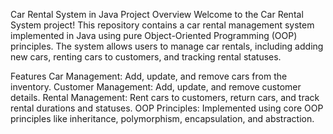 Car Rental System in Java
Project Overview
Welcome to the Car Rental System project! This repository contains a car rental management system implemented in Java using pure Object-Oriented Programming (OOP) principles. The system allows users to manage car rentals, including adding new cars, renting cars to customers, and tracking rental statuses.

Features
Car Management: Add, update, and remove cars from the inventory.
Customer Management: Add, update, and remove customer details.
Rental Management: Rent cars to customers, return cars, and track rental durations and statuses.
OOP Principles: Implemented using core OOP principles like inheritance, polymorphism, encapsulation, and abstraction.
